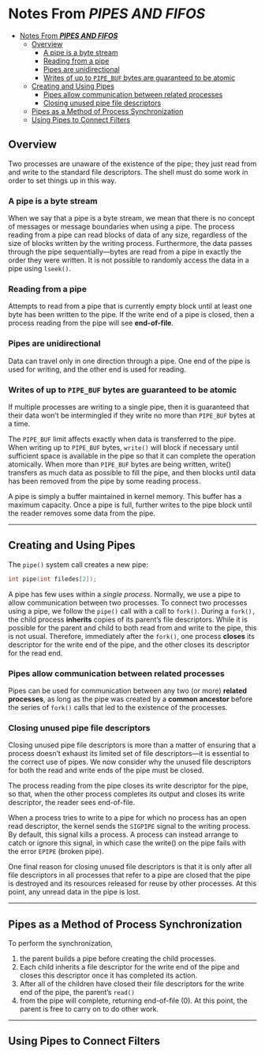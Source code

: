 # Notes From ***PIPES AND FIFOS***

- [Notes From ***PIPES AND FIFOS***](#notes-from-pipes-and-fifos)
  - [Overview](#overview)
    - [A pipe is a byte stream](#a-pipe-is-a-byte-stream)
    - [Reading from a pipe](#reading-from-a-pipe)
    - [Pipes are unidirectional](#pipes-are-unidirectional)
    - [Writes of up to `PIPE_BUF` bytes are guaranteed to be atomic](#writes-of-up-to-pipe_buf-bytes-are-guaranteed-to-be-atomic)
  - [Creating and Using Pipes](#creating-and-using-pipes)
    - [Pipes allow communication between related processes](#pipes-allow-communication-between-related-processes)
    - [Closing unused pipe file descriptors](#closing-unused-pipe-file-descriptors)
  - [Pipes as a Method of Process Synchronization](#pipes-as-a-method-of-process-synchronization)
  - [Using Pipes to Connect Filters](#using-pipes-to-connect-filters)

## Overview

Two processes are unaware of the existence of the pipe; they just read from and write to the standard file descriptors. The shell must do some work in order to set things up in this way.

### A pipe is a byte stream

When we say that a pipe is a byte stream, we mean that there is no concept of messages or message boundaries when using a pipe. The process reading from a pipe can read blocks of data of any size, regardless of the size of blocks written by the writing process. Furthermore, the data passes through the pipe sequentially—bytes are read from a pipe in exactly the order they were written. It is not possible to randomly access the data in a pipe using `lseek()`.

### Reading from a pipe

Attempts to read from a pipe that is currently empty block until at least one byte has been written to the pipe. If the write end of a pipe is closed, then a process reading from the pipe will see **end-of-file**.

### Pipes are unidirectional

Data can travel only in one direction through a pipe. One end of the pipe is used for writing, and the other end is used for reading.

### Writes of up to `PIPE_BUF` bytes are guaranteed to be atomic

If multiple processes are writing to a single pipe, then it is guaranteed that their data won’t be intermingled if they write no more than `PIPE_BUF` bytes at a time.

The `PIPE_BUF` limit affects exactly when data is transferred to the pipe. When writing up to `PIPE_BUF` bytes, `write()` will block if necessary until sufficient space is available in the pipe so that it can complete the operation atomically. When more than `PIPE_BUF` bytes are being written, write() transfers as much data as possible to fill the pipe, and then blocks until data has been removed from the pipe by some reading process.

A pipe is simply a buffer maintained in kernel memory. This buffer has a maximum capacity. Once a pipe is full, further writes to the pipe block until the reader removes some data from the pipe.

---

## Creating and Using Pipes

The `pipe()` system call creates a new pipe:

```c
int pipe(int filedes[2]);
```

A pipe has few uses within a *single process*.  Normally, we use a pipe to allow communication between two processes. To connect two processes using a pipe, we follow the `pipe()` call with a call to `fork()`. During a `fork(),` the child process **inherits** copies of its parent’s file descriptors. While it is possible for the parent and child to both read from and write to the pipe, this is not usual. Therefore, immediately after the `fork()`, one process **closes** its descriptor for the write end of the pipe, and the other closes its descriptor for the read end.

### Pipes allow communication between related processes

Pipes can be used for communication between any two (or more) **related processes**, as long as the pipe was created by a **common ancestor** before the series of `fork()` calls that led to the existence of
the processes.

### Closing unused pipe file descriptors

Closing unused pipe file descriptors is more than a matter of ensuring that a process doesn’t exhaust its limited set of file descriptors—it is essential to the correct use of pipes. We now consider why the unused file descriptors for both the read and write ends of the pipe must be closed.

The process reading from the pipe closes its write descriptor for the pipe, so that, when the other process completes its output and closes its write descriptor, the reader sees end-of-file.

When a process tries to write to a pipe for which no process has an open read descriptor, the kernel sends the `SIGPIPE` signal to the writing process. By default, this signal kills a process. A process can instead arrange to catch or ignore this signal, in which case the write() on the pipe fails with the error `EPIPE` (broken pipe).

One final reason for closing unused file descriptors is that it is only after all file descriptors in all processes that refer to a pipe are closed that the pipe is destroyed and its resources released for reuse by other processes. At this point, any unread data in the pipe is lost.

---

## Pipes as a Method of Process Synchronization

To perform the synchronization,

1. the parent builds a pipe before creating the child processes.
2. Each child inherits a file descriptor for the write end of the pipe and closes this descriptor once it has completed its action.
3. After all of the children have closed their file descriptors for the write end of the pipe, the parent’s `read()`
4. from the pipe will complete, returning end-of-file (0). At this point, the parent is free to carry on to do other work.

---

## Using Pipes to Connect Filters

